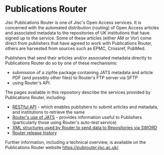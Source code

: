 # Publications Router #

Jisc Publications Router is one of Jisc's Open Access services.  It is concerned with the automated distribution (routing) of Open Access articles and associated metadata to the repositories of UK institutions that have signed up to the service.  Some of these articles (either AM or Vor) come direct from publishers that have agreed to work with Publications Router, others are harvested from sources such as EPMC, Crossref, PubMed.

Publishers that send their articles and/or associated metadata directly to Publications Router do so by one of these mechanisms:
* submission of a zipfile package containing JATS metadata and article PDF (and possibly other files) to Router's FTP server via SFTP 
* using Router's API.

The pages available in this repository describe the services provided by Publications Router, including:

* [RESTful API](./api/README.md) - which enables publishers to submit articles and metadata, and institutions to retrieve the same
* [Router's use of JATS](./JATS/README.md) - provides information useful to Publishers (particularly those using Router's auto-test service)
* [XML structures used by Router to send data to Repositories via SWORD ](./sword-out)
* [Router release history](./Release_History.md)

Further information, including a technical overview, is available on the Publications Router website https://pubrouter.jisc.ac.uk/.
